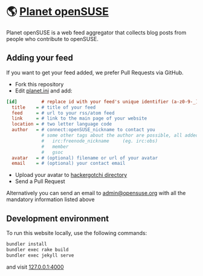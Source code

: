 # 🌎 [Planet openSUSE](https://planet.opensuse.org)

Planet openSUSE is a web feed aggregator that collects blog posts from people who contribute to openSUSE.

## Adding your feed
If you want to get your feed added, we prefer Pull Requests via GitHub.

* Fork this repository
* Edit [planet.ini](https://github.com/openSUSE/planet-o-o/blob/master/planet.ini) and add:

```ini
[id]         # replace id with your feed's unique identifier (a-z0-9-_) (eg. open-build-service)
  title    = # title of your feed                                       (eg. Open Build Service)
  feed     = # url to your rss/atom feed                                (eg. https://openbuildservice.org/feed)
  link     = # link to the main page of your website                    (eg. https://openbuildservice.org)
  location = # two letter language code                                 (eg. en)
  author   = # connect:openSUSE_nickname to contact you                 (eg. connect:obs)
             # some other tags about the author are possible, all added space separated
             #   irc:freenode_nickname     (eg. irc:obs)
             #   member
             #   gsoc
  avatar   = # (optional) filename or url of your avatar                (eg. obs.png)
  email    = # (optional) your contact email                            (eg. admin@opensuse.org)
```

* Upload your avatar to [hackergotchi directory](https://github.com/openSUSE/planet-o-o/blob/master/hackergotchi)
* Send a Pull Request

Alternatively you can send an email to admin@opensuse.org with all the mandatory information listed above

## Development environment
To run this website locally, use the following commands:
```sh
bundler install
bundler exec rake build
bundler exec jekyll serve
```
and visit [127.0.0.1:4000](http://127.0.0.1:4000)
